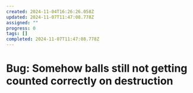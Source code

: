```yaml
---
created: 2024-11-04T16:26:26.058Z
updated: 2024-11-07T11:47:08.778Z
assigned: ""
progress: 0
tags: []
completed: 2024-11-07T11:47:08.778Z
---
```


# Bug: Somehow balls still not getting counted correctly on destruction
